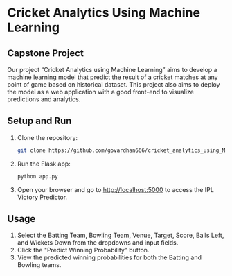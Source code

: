 # Cricket Analytics Using Machine Learning
## Capstone Project

Our project “Cricket Analytics using Machine Learning” aims to develop a machine learning model that predict the result of a cricket matches at any point of game based on historical dataset. This project also aims to deploy the model as a web application with a good front-end to visualize predictions and analytics.

## Setup and Run

1. Clone the repository:

    ```bash
    git clone https://github.com/govardhan666/cricket_analytics_using_Machine_Learning
    ```

2. Run the Flask app:

    ```bash
    python app.py
    ```

3. Open your browser and go to [http://localhost:5000](http://localhost:5000) to access the IPL Victory Predictor.

## Usage

1. Select the Batting Team, Bowling Team, Venue, Target, Score, Balls Left, and Wickets Down from the dropdowns and input fields.
2. Click the "Predict Winning Probability" button.
3. View the predicted winning probabilities for both the Batting and Bowling teams.

